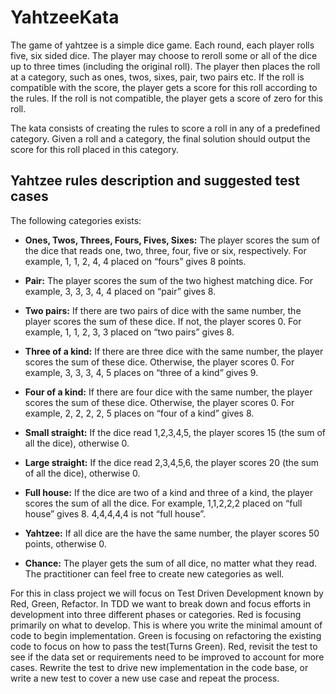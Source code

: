 # YahtzeeKata

The game of yahtzee is a simple dice game. Each round, each player rolls five, six sided dice. The player may choose to reroll some or all of the dice up to three times (including the original roll). The player then places the roll at a category, such as ones, twos, sixes, pair, two pairs etc. If the roll is compatible with the score, the player gets a score for this roll according to the rules. If the roll is not compatible, the player gets a score of zero for this roll.

The kata consists of creating the rules to score a roll in any of a predefined category. Given a roll and a category, the final solution should output the score for this roll placed in this category.

## Yahtzee rules description and suggested test cases

The following categories exists:

- **Ones, Twos, Threes, Fours, Fives, Sixes:** The player scores the sum of the dice that reads one, two, three, four, five or six, respectively. For example, 1, 1, 2, 4, 4 placed on “fours” gives 8 points.

- **Pair:** The player scores the sum of the two highest matching dice. For example, 3, 3, 3, 4, 4 placed on “pair” gives 8.

- **Two pairs:** If there are two pairs of dice with the same number, the player scores the sum of these dice. If not, the player scores 0. For example, 1, 1, 2, 3, 3 placed on “two pairs” gives 8.

- **Three of a kind:** If there are three dice with the same number, the player scores the sum of these dice. Otherwise, the player scores 0. For example, 3, 3, 3, 4, 5 places on “three of a kind” gives 9.

- **Four of a kind:** If there are four dice with the same number, the player scores the sum of these dice. Otherwise, the player scores 0. For example, 2, 2, 2, 2, 5 places on “four of a kind” gives 8.

- **Small straight:** If the dice read 1,2,3,4,5, the player scores 15 (the sum of all the dice), otherwise 0.

- **Large straight:** If the dice read 2,3,4,5,6, the player scores 20 (the sum of all the dice), otherwise 0.

- **Full house:** If the dice are two of a kind and three of a kind, the player scores the sum of all the dice. For example, 1,1,2,2,2 placed on “full house” gives 8. 4,4,4,4,4 is not “full house”.

- **Yahtzee:** If all dice are the have the same number, the player scores 50 points, otherwise 0.

- **Chance:** The player gets the sum of all dice, no matter what they read.
The practitioner can feel free to create new categories as well.


For this in class project we will focus on Test Driven Development known by Red, Green, Refactor. In TDD we want to break down and focus efforts in development into three different phases or categories. Red is focusing primarily on what to develop. This is where you write the minimal amount of code to begin implementation. Green is focusing on refactoring the existing code to focus on how to pass the test(Turns Green). Red, revisit the test to see if the data set or requirements need to be improved to account for more cases. Rewrite the test to drive new implementation in the code base, or write a new test to cover a new use case and repeat the process.
